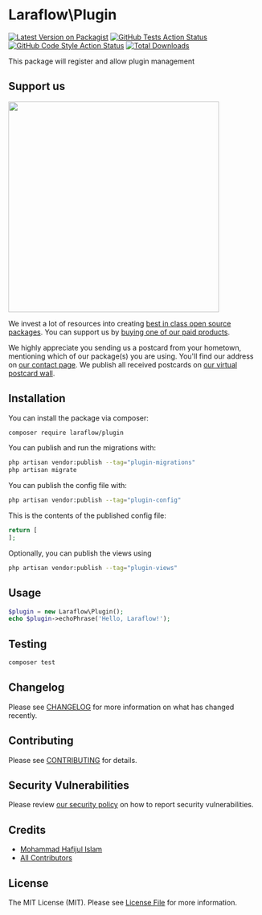 # Laraflow\Plugin

[![Latest Version on Packagist](https://img.shields.io/packagist/v/laraflow/plugin.svg?style=flat-square)](https://packagist.org/packages/laraflow/plugin)
[![GitHub Tests Action Status](https://img.shields.io/github/actions/workflow/status/laraflow/plugin/run-tests.yml?branch=main&label=tests&style=flat-square)](https://github.com/laraflow/plugin/actions?query=workflow%3Arun-tests+branch%3Amain)
[![GitHub Code Style Action Status](https://img.shields.io/github/actions/workflow/status/laraflow/plugin/fix-php-code-style-issues.yml?branch=main&label=code%20style&style=flat-square)](https://github.com/laraflow/plugin/actions?query=workflow%3A"Fix+PHP+code+style+issues"+branch%3Amain)
[![Total Downloads](https://img.shields.io/packagist/dt/laraflow/plugin.svg?style=flat-square)](https://packagist.org/packages/laraflow/plugin)

This package will register and allow plugin management

## Support us

[<img src="https://github-ads.s3.eu-central-1.amazonaws.com/plugin.jpg?t=1" width="419px" />](https://spatie.be/github-ad-click/plugin)

We invest a lot of resources into creating [best in class open source packages](https://spatie.be/open-source). You can support us by [buying one of our paid products](https://spatie.be/open-source/support-us).

We highly appreciate you sending us a postcard from your hometown, mentioning which of our package(s) you are using. You'll find our address on [our contact page](https://spatie.be/about-us). We publish all received postcards on [our virtual postcard wall](https://spatie.be/open-source/postcards).

## Installation

You can install the package via composer:

```bash
composer require laraflow/plugin
```

You can publish and run the migrations with:

```bash
php artisan vendor:publish --tag="plugin-migrations"
php artisan migrate
```

You can publish the config file with:

```bash
php artisan vendor:publish --tag="plugin-config"
```

This is the contents of the published config file:

```php
return [
];
```

Optionally, you can publish the views using

```bash
php artisan vendor:publish --tag="plugin-views"
```

## Usage

```php
$plugin = new Laraflow\Plugin();
echo $plugin->echoPhrase('Hello, Laraflow!');
```

## Testing

```bash
composer test
```

## Changelog

Please see [CHANGELOG](CHANGELOG.md) for more information on what has changed recently.

## Contributing

Please see [CONTRIBUTING](CONTRIBUTING.md) for details.

## Security Vulnerabilities

Please review [our security policy](../../security/policy) on how to report security vulnerabilities.

## Credits

- [Mohammad Hafijul Islam](https://github.com/hafijul233)
- [All Contributors](../../contributors)

## License

The MIT License (MIT). Please see [License File](LICENSE.md) for more information.

